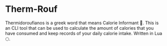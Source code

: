 # Therm-Rouf
Thermidoroufianos is a greek word that means Calorie Informant 🐀. This is an CLI tool that can be used to calculate the amount of calories that you have consumed and keep records of your daily calorie intake. Written in Lua 🌕.
